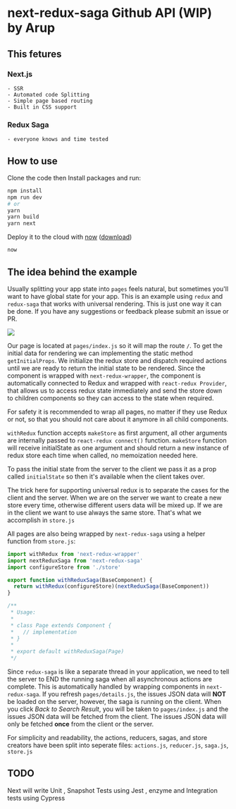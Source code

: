 # next-redux-saga Github API (WIP) by Arup 

## This fetures 
### Next.js 
    - SSR 
    - Automated code Splitting
    - Simple page based routing
    - Built in CSS support
### Redux Saga
    - everyone knows and time tested 

## How to use

Clone the code then Install packages and run:

```bash
npm install
npm run dev
# or
yarn
yarn build
yarn next
```

Deploy it to the cloud with [now](https://zeit.co/now) ([download](https://zeit.co/download))

```bash
now
```

## The idea behind the example

Usually splitting your app state into `pages` feels natural, but sometimes you'll want to have global state for your app. This is an example using `redux` and `redux-saga` that works with universal rendering. This is just one way it can be done. If you have any suggestions or feedback please submit an issue or PR.

![](http://i.imgur.com/JCxtWSj.gif)

Our page is located at `pages/index.js` so it will map the route `/`. To get the initial data for rendering we can implementing the static method `getInitialProps`. 
We initialize the redux store and dispatch required actions until we are ready to return the initial state to be rendered. Since the component is wrapped with `next-redux-wrapper`, the component is automatically connected to Redux and wrapped with `react-redux Provider`, that allows us to access redux state immediately and send the store down to children components so they can access to the state when required.

For safety it is recommended to wrap all pages, no matter if they use Redux or not, so that you should not care about it anymore in all child components.

`withRedux` function accepts `makeStore` as first argument, all other arguments are internally passed to `react-redux connect()` function. `makeStore` function will receive initialState as one argument and should return a new instance of redux store each time when called, no memoization needed here.

To pass the initial state from the server to the client we pass it as a prop called `initialState` so then it's available when the client takes over.

The trick here for supporting universal redux is to separate the cases for the client and the server. When we are on the server we want to create a new store every time, otherwise different users data will be mixed up. If we are in the client we want to use always the same store. That's what we accomplish in `store.js`


All pages are also being wrapped by `next-redux-saga` using a helper function from `store.js`:

```js
import withRedux from 'next-redux-wrapper'
import nextReduxSaga from 'next-redux-saga'
import configureStore from './store'

export function withReduxSaga(BaseComponent) {
  return withRedux(configureStore)(nextReduxSaga(BaseComponent))
}

/**
 * Usage:
 *
 * class Page extends Component {
 *   // implementation
 * }
 *
 * export default withReduxSaga(Page)
 */
```


Since `redux-saga` is like a separate thread in your application, we need to tell the server to END the running saga when all asynchronous actions are complete. This is automatically handled by wrapping components in `next-redux-saga`. If you refresh `pages/details.js`, the issues JSON data will **NOT** be loaded on the server, however, the saga is running on the client. When you click *Back to Search Result*, you will be taken to `pages/index.js` and the issues JSON data will be fetched from the client. The issues JSON data will only be fetched **once** from the client or the server.

For simplicity and readability, the actions, reducers, sagas, and store creators have been split into seperate files: `actions.js`, `reducer.js`, `saga.js`, `store.js`

## TODO
Next will write Unit , Snapshot Tests using Jest , enzyme and Integration tests using Cypress 
